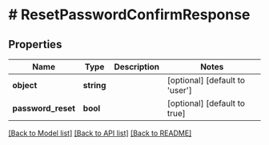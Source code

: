 # # ResetPasswordConfirmResponse

## Properties

Name | Type | Description | Notes
------------ | ------------- | ------------- | -------------
**object** | **string** |  | [optional] [default to 'user']
**password_reset** | **bool** |  | [optional] [default to true]

[[Back to Model list]](../../README.md#documentation-for-models) [[Back to API list]](../../README.md#documentation-for-api-endpoints) [[Back to README]](../../README.md)


